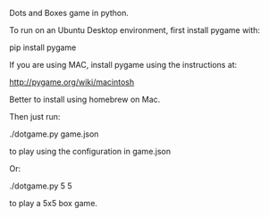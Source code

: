 Dots and Boxes game in python.

To run on an Ubuntu Desktop environment, first install pygame with:

pip install pygame

If you are using MAC, install pygame using the instructions at:

http://pygame.org/wiki/macintosh

Better to install using homebrew on Mac.

Then just run:

./dotgame.py game.json

to play using the configuration in game.json

Or:

./dotgame.py 5 5

to play a 5x5 box game.

